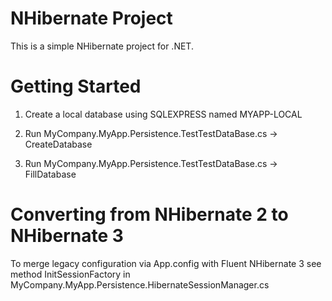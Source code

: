 # NHibernate Project

This is a simple NHibernate project for .NET.

# Getting Started

1. Create a local database using SQLEXPRESS named MYAPP-LOCAL

2. Run MyCompany.MyApp.Persistence.TestTestDataBase.cs -> CreateDatabase

3. Run MyCompany.MyApp.Persistence.TestTestDataBase.cs -> FillDatabase

# Converting from NHibernate 2 to NHibernate 3

To merge legacy configuration via App.config with Fluent NHibernate 3 see method InitSessionFactory in MyCompany.MyApp.Persistence.HibernateSessionManager.cs


